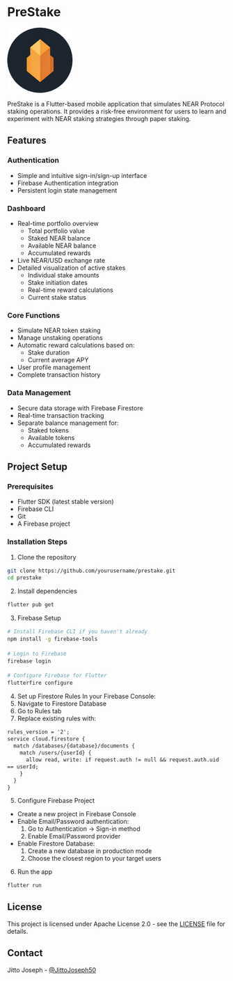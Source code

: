 # PreStake

<img src="assets/icon/app_icon.png" alt="PreStake Logo" width="150"/>

PreStake is a Flutter-based mobile application that simulates NEAR Protocol staking operations. It provides a risk-free environment for users to learn and experiment with NEAR staking strategies through paper staking.

## Features

### Authentication
- Simple and intuitive sign-in/sign-up interface
- Firebase Authentication integration
- Persistent login state management

### Dashboard
- Real-time portfolio overview
  - Total portfolio value
  - Staked NEAR balance
  - Available NEAR balance
  - Accumulated rewards
- Live NEAR/USD exchange rate
- Detailed visualization of active stakes
  - Individual stake amounts
  - Stake initiation dates
  - Real-time reward calculations
  - Current stake status

### Core Functions
- Simulate NEAR token staking
- Manage unstaking operations
- Automatic reward calculations based on:
  - Stake duration
  - Current average APY
- User profile management
- Complete transaction history

### Data Management
- Secure data storage with Firebase Firestore
- Real-time transaction tracking
- Separate balance management for:
  - Staked tokens
  - Available tokens
  - Accumulated rewards

## Project Setup

### Prerequisites
- Flutter SDK (latest stable version)
- Firebase CLI
- Git
- A Firebase project

### Installation Steps

1. Clone the repository
```bash
git clone https://github.com/yourusername/prestake.git
cd prestake
```

2. Install dependencies
```bash
flutter pub get
```

3. Firebase Setup
```bash
# Install Firebase CLI if you haven't already
npm install -g firebase-tools

# Login to Firebase
firebase login

# Configure Firebase for Flutter
flutterfire configure
```

4. Set up Firestore Rules
In your Firebase Console:
1. Navigate to Firestore Database
2. Go to Rules tab
3. Replace existing rules with:
```
rules_version = '2';
service cloud.firestore {
  match /databases/{database}/documents {
    match /users/{userId} {
      allow read, write: if request.auth != null && request.auth.uid == userId;
    }
  }
}
```

5. Configure Firebase Project
- Create a new project in Firebase Console
- Enable Email/Password authentication:
  1. Go to Authentication → Sign-in method
  2. Enable Email/Password provider
- Enable Firestore Database:
  1. Create a new database in production mode
  2. Choose the closest region to your target users

6. Run the app
```bash
flutter run
```


## License

This project is licensed under Apache License 2.0 - see the [LICENSE](LICENSE) file for details.



## Contact

Jitto Joseph - [@JittoJoseph50](https://x.com/JittoJoseph50)
